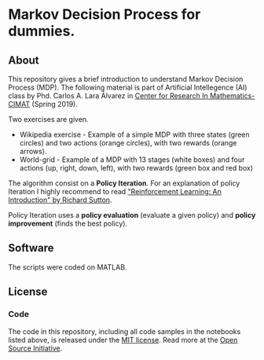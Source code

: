 # Markov Decision Process for dummies.

## About

This repository gives a brief introduction to understand Markov Decision Process (MDP). The following material is part of Artificial Intellegence (AI) class by Phd. Carlos A. Lara Álvarez in [Center for Research In Mathematics-CIMAT](https://www.cimat.mx/) (Spring 2019).

Two exercises are given.
* Wikipedia exercise - Example of a simple MDP with three states (green circles) and two actions (orange circles), with two rewards (orange arrows).
* World-grid - Example of a MDP with 13 stages (white boxes) and four actions (up, right, down, left), with two rewards (green box and red box)


The algorithm consist on a **Policy Iteration**. For an explanation of policy Iteration I highly recommend to read ["Reinforcement Learning: An Introduction" by Richard Sutton](http://incompleteideas.net/book/the-book-2nd.html).

Policy Iteration uses a **policy evaluation** (evaluate a given policy) and **policy improvement** (finds the best policy).

## Software

The scripts were coded on MATLAB.

## License

### Code
The code in this repository, including all code samples in the notebooks listed above, is released under the [MIT license](LICENSE-CODE). Read more at the [Open Source Initiative](https://opensource.org/licenses/MIT).
